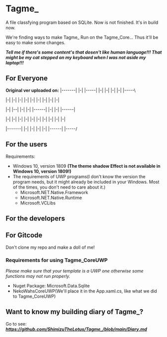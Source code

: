 # Tagme_
A file classfying program based on SQLite.
Now is not finished. It's in build now.

We're finding ways to make Tagme_ Run on the Tagme_Core... Thus it'll be easy to make some changes.

***Tell me if there's some content's that dosen't like human language!!! That might be my cat stepped on my keyboard when I was not aside my laptop!!!***

## For Everyone
**Original ver uploaded on:**
|-------| |-| |-----| |-|  |-|  |-|  |-|  |-----\

|-|       |-|   |-|   |-|  |-|  |-|  |-|  |-|  |-|

|-|  |--| |-|   |-|   |------|  |-|  |-|  |------|

|-|   |-| |-|   |-|   |-|  |-|  |-|  |-|  |-|  |-|

|-------| |-|   |-|   |-|  |-|  |------|  |-----/

## For the users
Requirements:
- Windows 10, version 1809 **(The theme shadow Effect is not available in Windows 10, version 1809!)**
- The requirements of UWP programs(I don't know the version the program needs, but it might already be included in your Windows. Most of the times, you don't need to care about it.)
  - Microsoft.NET.Native.Framework
  - Microsoft.NET.Native.Runtime
  - Microsoft.VCLibs

## For the developers

## For Gitcode
Don't clone my repo and make a doll of me!

### Requirements for using Tagme_CoreUWP
*Please make sure that your template is a UWP one otherwise some functions may not run properly.*
- Nuget Package: Microsoft.Data.Sqlite
- NekoWahsCoreUWP(We'll place it in the App.xaml.cs, like what we did to Tagme_CoreUWP)

## Want to know my building diary of Tagme_?
Go to see: ***https://github.com/ShimizuTheLotus/Tagme_/blob/main/Diary.md***
